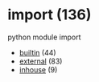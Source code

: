 # import (136)
python module import

+ [builtin](builtin/README.md) (44)
+ [external](external/README.md) (83)
+ [inhouse](inhouse/README.md) (9)

